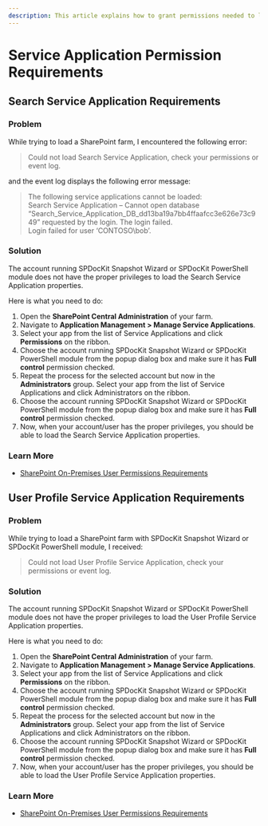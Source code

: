 ```yaml
---
description: This article explains how to grant permissions needed to load the Search and User Profile Service Application.
---
```


# Service Application Permission Requirements

## Search Service Application Requirements

### Problem

While trying to load a SharePoint farm, I encountered the following error:

> Could not load Search Service Application, check your permissions or event log.

and the event log displays the following error message:

> The following service applications cannot be loaded:  
> Search Service Application – Cannot open database “Search\_Service\_Application\_DB\_dd13ba19a7bb4ffaafcc3e626e73c949” requested by the login. The login failed.  
> Login failed for user ‘CONTOSO\bob’.

### Solution

The account running SPDocKit Snapshot Wizard or SPDocKit PowerShell module does not have the proper privileges to load the Search Service Application properties.

Here is what you need to do:

1. Open the **SharePoint Central Administration** of your farm.
2. Navigate to **Application Management &gt; Manage Service Applications**. 
3. Select your app from the list of Service Applications and click **Permissions** on the ribbon. 
4. Choose the account running SPDocKit Snapshot Wizard or SPDocKit PowerShell module from the popup dialog box and make sure it has **Full control** permission checked. 
5. Repeat the process for the selected account but now in the **Administrators** group. Select your app from the list of Service Applications and click Administrators on the ribbon. 
6. Choose the account running SPDocKit Snapshot Wizard or SPDocKit PowerShell module from the popup dialog box and make sure it has **Full control** permission checked. 
7. Now, when your account/user has the proper privileges, you should be able to load the Search Service Application properties.

### Learn More

* [SharePoint On-Premises User Permissions Requirements](user-permission-requirements.md)

## User Profile Service Application Requirements

### Problem

While trying to load a SharePoint farm with SPDocKit Snapshot Wizard or SPDocKit PowerShell module, I received:

> Could not load User Profile Service Application, check your permissions or event log.

### Solution

The account running SPDocKit Snapshot Wizard or SPDocKit PowerShell module does not have the proper privileges to load the User Profile Service Application properties.

Here is what you need to do:

1. Open the **SharePoint Central Administration** of your farm. 
2. Navigate to **Application Management &gt; Manage Service Applications**. 
3. Select your app from the list of Service Applications and click **Permissions** on the ribbon. 
4. Choose the account running SPDocKit Snapshot Wizard or SPDocKit PowerShell module from the popup dialog box and make sure it has **Full control** permission checked. 
5. Repeat the process for the selected account but now in the **Administrators** group. Select your app from the list of Service Applications and click Administrators on the ribbon. 
6. Choose the account running SPDocKit Snapshot Wizard or SPDocKit PowerShell module from the popup dialog box and make sure it has **Full control** permission checked. 
7. Now, when your account/user has the proper privileges, you should be able to load the User Profile Service Application properties.

### Learn More

* [SharePoint On-Premises User Permissions Requirements](user-permission-requirements.md)

